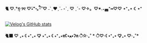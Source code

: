 #### 🐈 ♡.°୭̥ ୨୧ ♡⃛⋆⁺॰｡ཻ˚♡ ˗ˋˏ❤︎ˎˊ˗  -ˋˏ ♡ ˎˊ-  ♡✧。♡*.˖◛⁺⑅♡♡ ⋆⁺₊⋆ ☾⋆⁺

[![Velog's GitHub stats](https://velog-readme-stats.vercel.app/api?name=haansohee)](https://velog.io/@haansohee)

#### 🐈‍⬛ ♡ ₊⋆ ☾⋆⁺₊⋆ ♡̷̷̷ ⋆⁺₊⋆ ☾⋆⁺₊⋆ฅʕ•ﻌ•ʔฅ ੈ✩‧₊˚ * ੈ♡‧☾⋆⁺₊⋆ ♡̷̷̷₊⋆ ♡‧₊˚*

<!-- [![Anurag's GitHub stats](https://github-readme-stats.vercel.app/api?username=haansohee)](https://github.com/haansohee/github-readme-stats)  -->

<!-- ### Hi there 👋 -->

<!--
**haansohee/haansohee** is a ✨ _special_ ✨ repository because its `README.md` (this file) appears on your GitHub profile.

Here are some ideas to get you started:

- 🔭 I’m currently working on ...
- 🌱 I’m currently learning ...
- 👯 I’m looking to collaborate on ...
- 🤔 I’m looking for help with ...
- 💬 Ask me about ...
- 📫 How to reach me: ...
- 😄 Pronouns: ...
- ⚡ Fun fact: ...
-->
